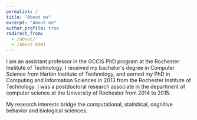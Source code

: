 ```yaml
---
permalink: /
title: "About me"
excerpt: "About me"
author_profile: true
redirect_from: 
  - /about/
  - /about.html
---
```


I am an assistant professor in the GCCIS PhD program at the Rochester Institute of Technology. I received my bachelor's degree in Computer Science from Harbin Institute of Technology, and earned my PhD in Computing and Information Sciences in 2013 from the Rochester Institute of Technology. I was a postdoctoral research associate in the department of computer science at the University of Rochester from 2014 to 2015. 

My research interests bridge the computational, statistical, cognitive behavior and biological sciences.  
